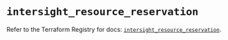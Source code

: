 # `intersight_resource_reservation`

Refer to the Terraform Registry for docs: [`intersight_resource_reservation`](https://registry.terraform.io/providers/ciscodevnet/intersight/1.0.71/docs/resources/resource_reservation).

